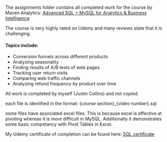 The assignments folder contains all completed work for the course by Maven Analytics: [Advanced SQL + MySQL for Analytics & Business Intelligence](https://www.udemy.com/course/advanced-sql-mysql-for-analytics-business-intelligence/)

The course is very highly rated on Udemy and many reviews state that it is challenging.

#### Topics include: 
- Conversion funnels across different products
- Analyzing seasonality
- Finding results of A/B tests of web pages
- Tracking user return visits
- Comparing web traffic channels
- Analyzing refund frequency by product over time

All work is completed by myself (Justin Collins) and not copied.

each file is identified in the format: {course section}_{video number}.sql

some files have associated excel files. This is because excel is effective at pivoting whereas it is more difficult in MySQL. Additionally it demonstrates some basic competancy with Pivot Tables in Excel.

My Udemy certificate of completion can be found here: [SQL certificate](https://www.udemy.com/certificate/UC-4ecba041-0e11-457a-84f1-4631f28ceef7/ "SQL certificate")
